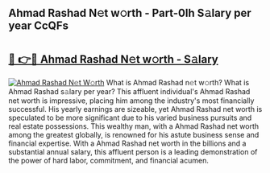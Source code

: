 ## Ahmad Rashad N𝚎t w𝚘rth - Part-0lh S𝚊lary per year CcQFs

# <h2><a href="http://gc3r4b.nevu.top/?p=Ahmad+Rashad">🔗 👉🔴 Ahmad Rashad N𝚎t w𝚘rth - S𝚊lary</a></h2>

[![Ahmad Rashad N𝚎t W𝚘rth](https://i.imgur.com/Oavwk0R.jpeg)](http://gc3r4b.nevu.top/?p=Ahmad+Rashad)
What is Ahmad Rashad n𝚎t w𝚘rth? What is Ahmad Rashad s𝚊lary per year?
This affluent individual's Ahmad Rashad net worth is impressive, placing him among the industry's most financially successful. His yearly earnings are sizeable, yet Ahmad Rashad net worth is speculated to be more significant due to his varied business pursuits and real estate possessions. This wealthy man, with a Ahmad Rashad net worth among the greatest globally, is renowned for his astute business sense and financial expertise. With a Ahmad Rashad net worth in the billions and a substantial annual salary, this affluent person is a leading demonstration of the power of hard labor, commitment, and financial acumen.
